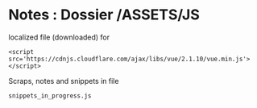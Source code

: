 # Notes : Dossier /ASSETS/JS

localized file (downloaded) for 


    <script src='https://cdnjs.cloudflare.com/ajax/libs/vue/2.1.10/vue.min.js'></script>



Scraps, notes and snippets in file 

	snippets_in_progress.js